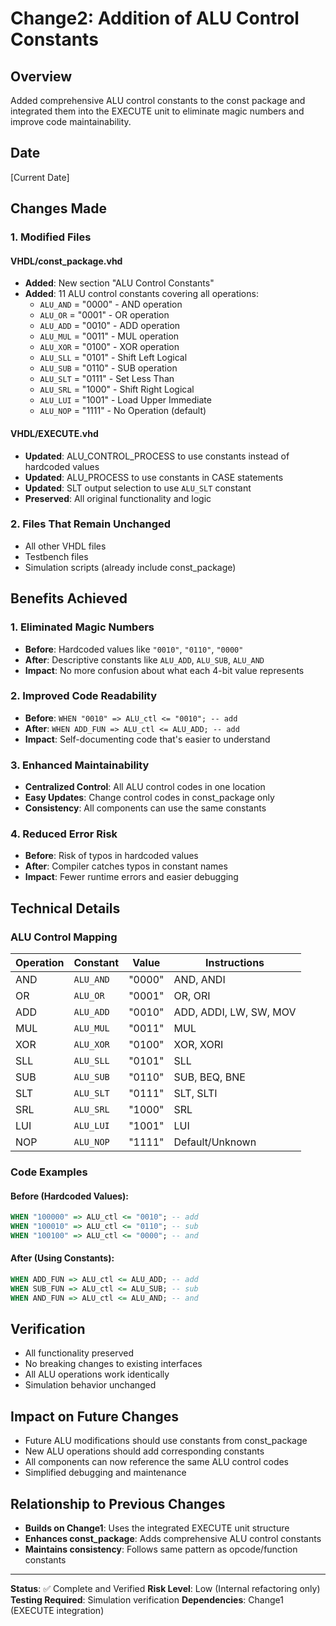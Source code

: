 # Change2: Addition of ALU Control Constants

## Overview
Added comprehensive ALU control constants to the const package and integrated them into the EXECUTE unit to eliminate magic numbers and improve code maintainability.

## Date
[Current Date]

## Changes Made

### 1. Modified Files

#### VHDL/const_package.vhd
- **Added**: New section "ALU Control Constants"
- **Added**: 11 ALU control constants covering all operations:
  - `ALU_AND` = "0000" - AND operation
  - `ALU_OR` = "0001" - OR operation  
  - `ALU_ADD` = "0010" - ADD operation
  - `ALU_MUL` = "0011" - MUL operation
  - `ALU_XOR` = "0100" - XOR operation
  - `ALU_SLL` = "0101" - Shift Left Logical
  - `ALU_SUB` = "0110" - SUB operation
  - `ALU_SLT` = "0111" - Set Less Than
  - `ALU_SRL` = "1000" - Shift Right Logical
  - `ALU_LUI` = "1001" - Load Upper Immediate
  - `ALU_NOP` = "1111" - No Operation (default)

#### VHDL/EXECUTE.vhd
- **Updated**: ALU_CONTROL_PROCESS to use constants instead of hardcoded values
- **Updated**: ALU_PROCESS to use constants in CASE statements
- **Updated**: SLT output selection to use `ALU_SLT` constant
- **Preserved**: All original functionality and logic

### 2. Files That Remain Unchanged
- All other VHDL files
- Testbench files
- Simulation scripts (already include const_package)

## Benefits Achieved

### 1. Eliminated Magic Numbers
- **Before**: Hardcoded values like `"0010"`, `"0110"`, `"0000"`
- **After**: Descriptive constants like `ALU_ADD`, `ALU_SUB`, `ALU_AND`
- **Impact**: No more confusion about what each 4-bit value represents

### 2. Improved Code Readability
- **Before**: `WHEN "0010" => ALU_ctl <= "0010"; -- add`
- **After**: `WHEN ADD_FUN => ALU_ctl <= ALU_ADD; -- add`
- **Impact**: Self-documenting code that's easier to understand

### 3. Enhanced Maintainability
- **Centralized Control**: All ALU control codes in one location
- **Easy Updates**: Change control codes in const_package only
- **Consistency**: All components can use the same constants

### 4. Reduced Error Risk
- **Before**: Risk of typos in hardcoded values
- **After**: Compiler catches typos in constant names
- **Impact**: Fewer runtime errors and easier debugging

## Technical Details

### ALU Control Mapping
| Operation | Constant | Value | Instructions |
|-----------|----------|-------|--------------|
| AND | `ALU_AND` | "0000" | AND, ANDI |
| OR | `ALU_OR` | "0001" | OR, ORI |
| ADD | `ALU_ADD` | "0010" | ADD, ADDI, LW, SW, MOV |
| MUL | `ALU_MUL` | "0011" | MUL |
| XOR | `ALU_XOR` | "0100" | XOR, XORI |
| SLL | `ALU_SLL` | "0101" | SLL |
| SUB | `ALU_SUB` | "0110" | SUB, BEQ, BNE |
| SLT | `ALU_SLT` | "0111" | SLT, SLTI |
| SRL | `ALU_SRL` | "1000" | SRL |
| LUI | `ALU_LUI` | "1001" | LUI |
| NOP | `ALU_NOP` | "1111" | Default/Unknown |

### Code Examples

#### Before (Hardcoded Values):
```vhdl
WHEN "100000" => ALU_ctl <= "0010"; -- add
WHEN "100010" => ALU_ctl <= "0110"; -- sub
WHEN "100100" => ALU_ctl <= "0000"; -- and
```

#### After (Using Constants):
```vhdl
WHEN ADD_FUN => ALU_ctl <= ALU_ADD; -- add
WHEN SUB_FUN => ALU_ctl <= ALU_SUB; -- sub
WHEN AND_FUN => ALU_ctl <= ALU_AND; -- and
```

## Verification
- All functionality preserved
- No breaking changes to existing interfaces
- All ALU operations work identically
- Simulation behavior unchanged

## Impact on Future Changes
- Future ALU modifications should use constants from const_package
- New ALU operations should add corresponding constants
- All components can now reference the same ALU control codes
- Simplified debugging and maintenance

## Relationship to Previous Changes
- **Builds on Change1**: Uses the integrated EXECUTE unit structure
- **Enhances const_package**: Adds comprehensive ALU control constants
- **Maintains consistency**: Follows same pattern as opcode/function constants

---
**Status**: ✅ Complete and Verified
**Risk Level**: Low (Internal refactoring only)
**Testing Required**: Simulation verification
**Dependencies**: Change1 (EXECUTE integration) 